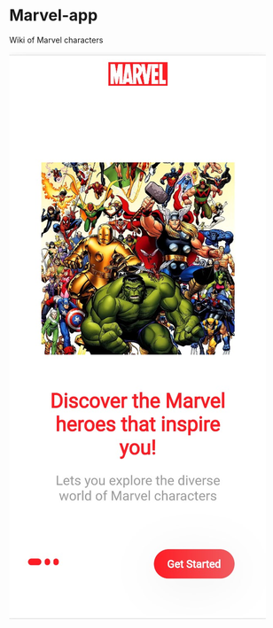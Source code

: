 # Marvel-app
Wiki of Marvel characters

![Landing Page](https://github.com/Elisee-Junior/Marvel-app/blob/main/rsc/landing1.jpg)